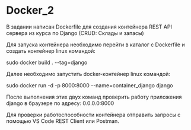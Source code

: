 # Docker_2

В задании написан Dockerfile для создания контейнера REST API сервера из курса по Django (CRUD: Склады и запасы)

Для запуска контейнера необходимо перейти в каталог с Dockerfile и создать контейнер linux командой:

sudo docker build . --tag=django

Далее необходимо запустить docker-контейнер linux командой:

sudo docker run -d -p 8000:8000 --name=container_django django

После выполнения этих двух команд проверить работу приложения django в браузере по адресу: 0.0.0.0:8000

Для проверки работоспособности контейнера отправить запросы с помощью VS Code REST Client или Postman.


